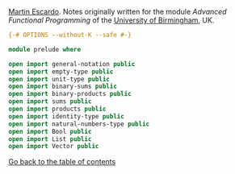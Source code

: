 
[Martin Escardo](Https://www.Cs.Bham.Ac.Uk/~mhe/).
Notes originally written for the module *Advanced Functional Programming* of the [University of Birmingham](https://www.birmingham.ac.uk/index.aspx), UK.


```agda
{-# OPTIONS --without-K --safe #-}

module prelude where

open import general-notation public
open import empty-type public
open import unit-type public
open import binary-sums public
open import binary-products public
open import sums public
open import products public
open import identity-type public
open import natural-numbers-type public
open import Bool public
open import List public
open import Vector public
```

[Go back to the table of contents](https://martinescardo.github.io/HoTTEST-Summer-School/)

